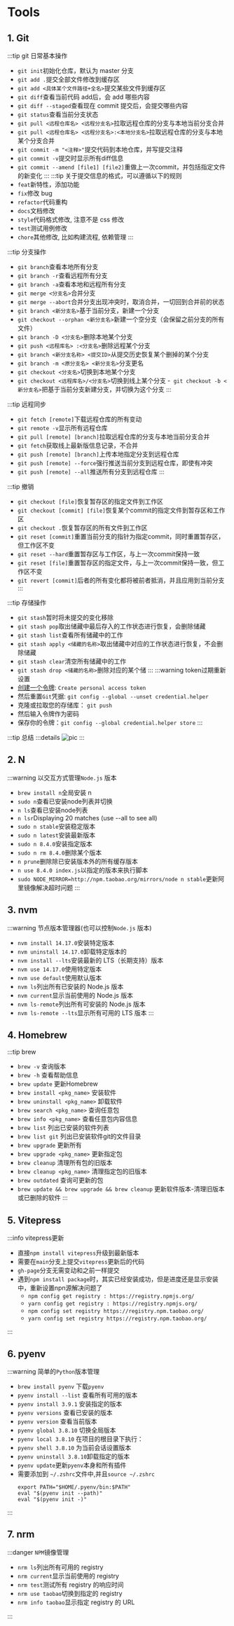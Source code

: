 # Tools

## 1. Git
:::tip git 日常基本操作
  - `git init`初始化仓库，默认为 master 分支
  - `git add .`提交全部文件修改到缓存区
  - `git add <具体某个文件路径+全名>`提交某些文件到缓存区
  - `git diff`查看当前代码 add后，会 add 哪些内容
  - `git diff --staged`查看现在 commit 提交后，会提交哪些内容
  - `git status`查看当前分支状态
  - `git pull <远程仓库名> <远程分支名>`拉取远程仓库的分支与本地当前分支合并
  - `git pull <远程仓库名> <远程分支名>:<本地分支名>`拉取远程仓库的分支与本地某个分支合并
  - `git commit -m "<注释>"`提交代码到本地仓库，并写提交注释
  - `git commit -v`提交时显示所有diff信息
  - `git commit --amend [file1] [file2]`重做上一次commit，并包括指定文件的新变化
:::
:::tip  关于提交信息的格式，可以遵循以下的规则
  - `feat`新特性，添加功能
  - `fix`修改 bug
  - `refactor`代码重构
  - `docs`文档修改
  - `style`代码格式修改, 注意不是 css 修改
  - `test`测试用例修改
  - `chore`其他修改, 比如构建流程, 依赖管理
:::

:::tip  分支操作
  - `git branch`查看本地所有分支
  - `git branch -r`查看远程所有分支
  - `git branch -a`查看本地和远程所有分支
  - `git merge <分支名>`合并分支
  - `git merge --abort`合并分支出现冲突时，取消合并，一切回到合并前的状态
  - `git branch <新分支名>`基于当前分支，新建一个分支
  - `git checkout --orphan <新分支名>`新建一个空分支（会保留之前分支的所有文件）
  - `git branch -D <分支名>`删除本地某个分支
  - `git push <远程库名> :<分支名>`删除远程某个分支
  - `git branch <新分支名称> <提交ID>`从提交历史恢复某个删掉的某个分支
  - `git branch -m <原分支名> <新分支名>`分支更名
  - `git checkout <分支名>`切换到本地某个分支
  - `git checkout <远程库名>/<分支名>`切换到线上某个分支
  -` git checkout -b <新分支名>`把基于当前分支新建分支，并切换为这个分支
:::

:::tip 远程同步
 - `git fetch [remote]`下载远程仓库的所有变动
 - `git remote -v`显示所有远程仓库
 - `git pull [remote] [branch]`拉取远程仓库的分支与本地当前分支合并
 - `git fetch`获取线上最新版信息记录，不合并
 - `git push [remote] [branch]`上传本地指定分支到远程仓库
 - `git push [remote] --force`强行推送当前分支到远程仓库，即使有冲突
 - `git push [remote] --all`推送所有分支到远程仓库
:::


:::tip 撤销
  - `git checkout [file]`恢复暂存区的指定文件到工作区
  - `git checkout [commit] [file]`恢复某个commit的指定文件到暂存区和工作区
  - `git checkout .`恢复暂存区的所有文件到工作区
  - `git reset [commit]`重置当前分支的指针为指定commit，同时重置暂存区，但工作区不变
  - `git reset --hard`重置暂存区与工作区，与上一次commit保持一致
  - `git reset [file]`重置暂存区的指定文件，与上一次commit保持一致，但工作区不变
  - `git revert [commit]`后者的所有变化都将被前者抵消，并且应用到当前分支
:::

:::tip 存储操作
  - `git stash`暂时将未提交的变化移除
  - `git stash pop`取出储藏中最后存入的工作状态进行恢复，会删除储藏
  - `git stash list`查看所有储藏中的工作
  - `git stash apply <储藏的名称>`取出储藏中对应的工作状态进行恢复，不会删除储藏
  - `git stash clear`清空所有储藏中的工作
  - `git stash drop <储藏的名称>`删除对应的某个储
:::
:::warning token过期重新设置
  - [创建一个令牌](https://github.com/settings/tokens): `Create personal access token`
  - 然后重置`Git`凭据: `git config --global --unset credential.helper`
  - 克隆或拉取您的存储库： `git push`
  - 然后输入令牌作为密码
  - 保存你的令牌：`git config --global credential.helper store`
:::

:::tip 总结
  :::details
  ![pic](/git1.png "notice")
:::
## 2. N
:::warning 以交互方式管理`Node.js` 版本
  - `brew install n`全局安装 n
  - `sudo n`查看已安装node列表并切换
  - `n ls`查看已安装node列表
  - `n lsr`Displaying 20 matches (use --all to see all)
  - `sudo n stable`安装稳定版本
  - `sudo n latest`安装最新版本
  - `sudo n 8.4.0`安装指定版本
  - `sudo n rm 8.4.0`删除某个版本
  - `n prune`删除除已安装版本外的所有缓存版本
  - `n use 8.4.0 index.js`以指定的版本来执行脚本
  - `sudo NODE_MIRROR=http://npm.taobao.org/mirrors/node n stable`更新阿里镜像解决超时问题
:::

## 3. nvm
:::warning 节点版本管理器(也可以控制`Node.js` 版本)
  - `nvm install 14.17.0`安装特定版本
  - `nvm uninstall 14.17.0`卸载特定版本的
  - `nvm install --lts`安装最新的 LTS（长期支持）版本
  - `nvm use 14.17.0`使用特定版本
  - `nvm use default`使用默认版本
  - `nvm ls`列出所有已安装的 Node.js 版本
  - `nvm current`显示当前使用的 Node.js 版本
  - `nvm ls-remote`列出所有可安装的 Node.js 版本
  - `nvm ls-remote --lts`显示所有可用的 LTS 版本
:::

## 4. Homebrew
:::tip brew
- `brew -v` 查询版本
- `brew -h` 查看帮助信息
- `brew update` 更新Homebrew
- `brew install <pkg_name>` 安装软件
- `brew uninstall <pkg_name>` 卸载软件
- `brew search <pkg_name>` 查询任意包
- `brew info <pkg_name>` 查看任意包内容信息
- `brew list` 列出已安装的软件列表
- `brew list git` 列出已安装软件git的文件目录
- `brew upgrade` 更新所有
- `brew upgrade <pkg_name>` 更新指定包
- `brew cleanup` 清理所有包的旧版本
- `brew cleanup <pkg_name>` 清理指定包的旧版本
- `brew outdated` 查询可更新的包
- `brew update && brew upgrade && brew cleanup` 更新软件版本-清理旧版本或已删除的软件
:::

## 5. Vitepress
:::info vitepress更新
- 直接`npm install vitepress`升级到最新版本
- 需要在`main`分支上提交`vitepress`更新后的代码
- `gh-page`分支无需变动和之前一样提交
- 遇到`npm install package`时，其实已经安装成功，但是进度还是显示安装中，重新设置npn源解决问题了
  - `npm config get registry : https://registry.npmjs.org/`
  - `yarn config get registry : https://registry.npmjs.org/`
  - `npm config set registry https://registry.npm.taobao.org/`
  - `yarn config set registry https://registry.npm.taobao.org/`                           

:::


## 6. pyenv
:::warning 简单的`Python`版本管理
- `brew install pyenv` 下载`pyenv`
- `pyenv install --list` 查看所有可用的版本
- `pyenv install 3.9.1` 安装指定的版本
- `pyenv versions` 查看已安装的版本
- `pyenv version` 查看当前版本
- `pyenv global 3.8.10` 切换全局版本
- `pyenv local 3.8.10` 在项目的根目录下执行：
- `pyenv shell 3.8.10` 为当前会话设置版本
- `pyenv uninstall 3.8.10`卸载指定的版本
- `pyenv update`更新`pyenv`本身和所有插件
- 需要添加到 `~/.zshrc`文件中,并且`source ~/.zshrc`
  ```shell
  export PATH="$HOME/.pyenv/bin:$PATH"
  eval "$(pyenv init --path)"
  eval "$(pyenv init -)"
  ```
:::

## 7. nrm
:::danger `NPM`镜像管理
- `nrm ls`列出所有可用的 registry
- `nrm current`显示当前使用的 registry
- `nrm test`测试所有 registry 的响应时间
- `nrm use taobao`切换到指定的 registry
- `nrm info taobao`显示指定 registry 的 URL

:::
